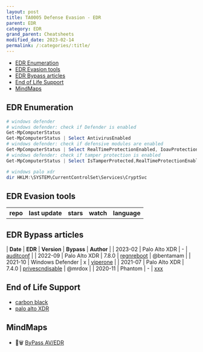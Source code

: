 ```yaml
---
layout: post
title: TA0005 Defense Evasion - EDR
parent: EDR
category: EDR
grand_parent: Cheatsheets
modified_date: 2023-02-14
permalink: /:categories/:title/
---
```


<!-- vscode-markdown-toc -->
* [EDR Enumeration](#EDREnumeration)
* [EDR Evasion tools](#EDREvasiontools)
* [EDR Bypass articles](#EDRBypassarticles)
* [End of Life Support](#EndofLifeSupport)
* [MindMaps](#MindMaps)

<!-- vscode-markdown-toc-config
	numbering=false
	autoSave=true
	/vscode-markdown-toc-config -->
<!-- /vscode-markdown-toc -->

## <a name='EDREnumeration'></a>EDR Enumeration

```powershell
# windows defender 
# windows defender: check if Defender is enabled
Get-MpComputerStatus
Get-MpComputerStatus | Select AntivirusEnabled
# windows defender: check if defensive modules are enabled
Get-MpComputerStatus | Select RealTimeProtectionEnabled, IoavProtectionEnabled,AntispywareEnabled | FL
# windows defender: check if tamper protection is enabled
Get-MpComputerStatus | Select IsTamperProtected,RealTimeProtectionEnabled | FL

# windows palo xdr 
dir HKLM:\SYSTEM\CurrentControlSet\Services\CryptSvc

```

## <a name='EDREvasiontools'></a>EDR Evasion tools 

<script src="https://code.jquery.com/jquery-1.9.1.min.js"></script>
<script>$(window).load(function() {var repos = ["https://api.github.com/repos/wavestone-cdt/EDRSandblast", "https://api.github.com/repos/MrEmpy/Awesome-AV-EDR-XDR-Bypass","https://api.github.com/repos/jthuraisamy/TelemetrySourcerer","https://api.github.com/repos/KiFilterFiberContext/warbird-hook","https://api.github.com/repos/hlldz/RefleXXion","https://api.github.com/repos/optiv/ScareCrow","https://api.github.com/repos/PwnDexter/SharpEDRChecker","https://api.github.com/repos/optiv/Freeze"]; for (rep in repos) {$.ajax({type: "GET", url: repos[rep], dataType: "json", success: function(result) {$("#repo_list").append("<tr><td><a href='" + result.html_url + "' target='_blank'>" + result.name + "</a></td><td>" + result.updated_at + "</td><td>" + result.stargazers_count + "</td><td>" + result.subscribers_count + "</td><td>" + result.language + "</td></tr>"); console.log(result);}});}console.log(result);});</script>

<link href="/sortable.css" rel="stylesheet" />
<script src="/sortable.js"></script>
<div id="repos">
    <table id="repo_list" class="sortable">
      <tr><th>repo</th><th>last update</th><th>stars</th><th>watch</th><th>language</th></tr>
    </table>
</div>    


## <a name='EDRBypassarticles'></a>EDR Bypass articles

| **Date** | **EDR** | **Version** | **Bypass** | **Author** |
| 2023-02 | Palo Alto XDR | - | [auditconf](https://github.com/Laokoon-SecurITy/Cortex-XDR-Config-Extractor) |
| 2022-09 | Palo Alto XDR | 7.8.0 | [regnreboot](https://medium.com/@bentamam/bypassing-cortex-xdr-a-case-study-in-the-power-of-simplicity-b436f4f570ad) | @bentamam |
| 2021-10 | Windows Defender | x | [viperone](https://viperone.gitbook.io/pentest-everything/everything/everything-active-directory/defense-evasion/disable-defender) |
| 2021-07 | Palo Alto XDR | 7.4.0 | [privescndisable](https://mrd0x.com/cortex-xdr-analysis-and-bypass/) | @mrdox |
| 2020-11 | Phantom | - | [xxx](https://www.tarlogic.com/blog/threat-hunting-evasion-restricted-environment/)


## <a name='EndofLifeSupport'></a>End of Life Support

* [carbon black](https://community.carbonblack.com/t5/Documentation-Downloads/Carbon-Black-EDR-Supported-Versions-Grid/ta-p/85714)
* [palo alto XDR](https://www.paloaltonetworks.com/services/support/end-of-life-announcements/end-of-life-summary#traps-esm-and-cortex)

## <a name='MindMaps'></a>MindMaps 

* 📕🗑️ [ByPass AV/EDR](https://github.com/CMEPW/BypassAV)
